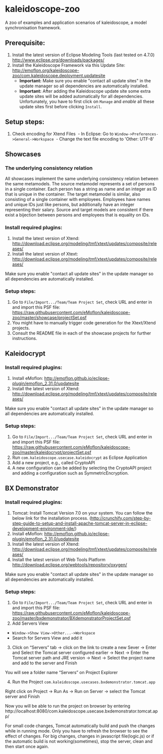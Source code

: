 # kaleidoscope-zoo
A zoo of examples and application scenarios of kaleidoscope, a model synchronisation framework.

## Prerequisite:

1. Install the latest version of Eclipse Modeling Tools (last tested on 4.7.0) http://www.eclipse.org/downloads/packages/
2. Install the Kaleidoscope Framework via this Update Site:  http://emoflon.org/kaleidoscope-zoo/com.kaleidoscope.deployment.updatesite  
    - **Important:** Make sure you enable "contact all update sites" in the update manager so all dependencies are automatically installed.
    - **Important:** After adding the Kaleidoscope update site some extra update sites will be added automatically for all dependencies.  Unfortunately, you have to first click on `Manage` and *enable* all these update sites first before clicking `Install`.

## Setup steps:

1. Check encoding for Xtend Files
  - In Eclipse: Go to ```Window->Preferences->General->Workspace```
  - Change the text file encoding to 'Other: UTF-8'

## Showcases

### The underlying consistency relation
All showcases implement the same underlying consistency relation between the same metamodels.
The source metamodel represents a set of persons in a single container.  Each person has a string as name and an integer as ID that is unique in the container.
The target metamodel is similar, also consisting of a single container with employees.  Employees have names and unique IDs just like persons, but additionally have an integer representing their salary.
Source and target models are consistent if there exist a bijection between persons and employees that is equality on IDs.

### Install required plugins:
1. Install the latest version of Xtend: http://download.eclipse.org/modeling/tmf/xtext/updates/composite/releases/
2. Install the latest version of Xtext: http://download.eclipse.org/modeling/tmf/xtext/updates/composite/releases/

Make sure you enable "contact all update sites" in the update manager so all dependencies are automatically installed.

### Setup steps:

1. Go to ```File/Import.../Team/Team Project Set```, check URL and enter in and import this PSF file: https://raw.githubusercontent.com/eMoflon/kaleidoscope-zoo/master/showcase/projectSet.psf
2. You might have to manually trigger code generation for the Xtext/Xtend projects.
3. Consult the README file in each of the showcase projects for further instructions.

## Kaleidocrypt

### Install required plugins:
1. Install eMoflon: http://emoflon.github.io/eclipse-plugin/emoflon_2.31.0/updatesite
2. Install the latest version of Xtend: http://download.eclipse.org/modeling/tmf/xtext/updates/composite/releases/

Make sure you enable "contact all update sites" in the update manager so all dependencies are automatically installed.

### Setup steps:

1. Go to ```File/Import.../Team/Team Project Set```, check URL and enter in and import this PSF file: https://raw.githubusercontent.com/eMoflon/kaleidoscope-zoo/master/kaleidocrypt/projectSet.psf
2. Run ```com.kaleidoscope.usecase.kaleidocrypt``` as Eclipse Application
3. Add a new project, e.g., called CryptoAPI
4. A new configuration can be added by selecting the CryptoAPI project and adding a configuration such as SymmetricEncryption.

## BX Demonstrator

### Install required plugins:
1. Tomcat: Install Tomcat Version 7.0 on your system. You can follow the below link for the installation process. (http://crunchify.com/step-by-step-guide-to-setup-and-install-apache-tomcat-server-in-eclipse-development-environment-ide/)
2. Install eMoflon: http://emoflon.github.io/eclipse-plugin/emoflon_2.31.0/updatesite
3. Install the latest version of Xtend: http://download.eclipse.org/modeling/tmf/xtext/updates/composite/releases/
4. Install the latest version of Web Tools Platform http://download.eclipse.org/webtools/repository/oxygen/

Make sure you enable "contact all update sites" in the update manager so all dependencies are automatically installed.

### Setup steps:

1. Go to ```File/Import.../Team/Team Project Set```, check URL and enter in and import this PSF file: https://raw.githubusercontent.com/eMoflon/kaleidoscope-zoo/master/bxdemonstrator/BXdemonstratorProjectSet.psf
2. Add Servers View  
  - ```Window->Show View->Other...->Workspace```
  - Search for Servers View and add it
3. Click on “Servers” tab -> click on the link to create a new Sever -> Enter and Select the Tomcat server configured earlier -> Next -> Enter the Tomcat server path and JRE version -> Next -> Select the project name and add to the server and Finish

You will see a folder name “Servers” on Project Explorer

4. Run the Project ```com.kaleidoscope.usecases.bxdemonstrator.tomcat.app```

Right click on Project -> Run As -> Run on Server -> select the Tomcat server and Finish

Now you will be able to run the project on browser by entering http://localhost:8080/com.kaleidoscope.usecase.bxdemonstrator.tomcat.app/

For small code changes, Tomcat automatically build and push the changes while in running mode. Only you have to refresh the browser to see the effect of changes. For big changes, changes in javascript file(logic.js) or if the automatic build is not working(sometimes), stop the server, clean and then start once again.
